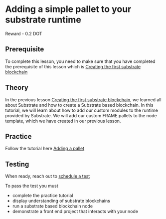 # Adding a simple pallet to your substrate runtime

Reward - 0.2 DOT

## Prerequisite

To complete this lesson, you need to make sure that you have completed the prerequisite of this lesson which is [Creating the first substrate blockchain](https://github.com/antron3000/Polkadot-L-EARN/blob/master/Lessons/English/L_EARN/Polkadot/Substrate/LPS2:Create_Your_First_Substrate_Blockchain.md)

## Theory

In the previous lesson [Creating the first substrate blockchain](https://github.com/antron3000/Polkadot-L-EARN/blob/master/Lessons/English/L_EARN/Polkadot/Substrate/LPS2:Create_Your_First_Substrate_Blockchain.md), we learned all about Substrate and how to create a Substrate based blockchain.
In this tutorial, we will learn about how to add our custom modules to the runtime provided by Substrate.
We will add our custom FRAME pallets to the node template, which we have created in our previous lesson.

## Practice

Follow the tutorial here [Adding a pallet](https://docs.substrate.io/tutorials/v3/add-a-pallet/) 

## Testing

When ready, reach out to [schedule a test](https://github.com/antron3000/Polkadot-L-EARN/blob/master/Lessons/English/L_EARN/L1:Intro_To_Polkadot_L-EARN.md#schedule-a-test)

To pass the test you must
- complete the practice tutorial
- display understanding of substrate blockchains
- run a substrate based blockchain node
- demonstrate a front end project that interacts with your node

